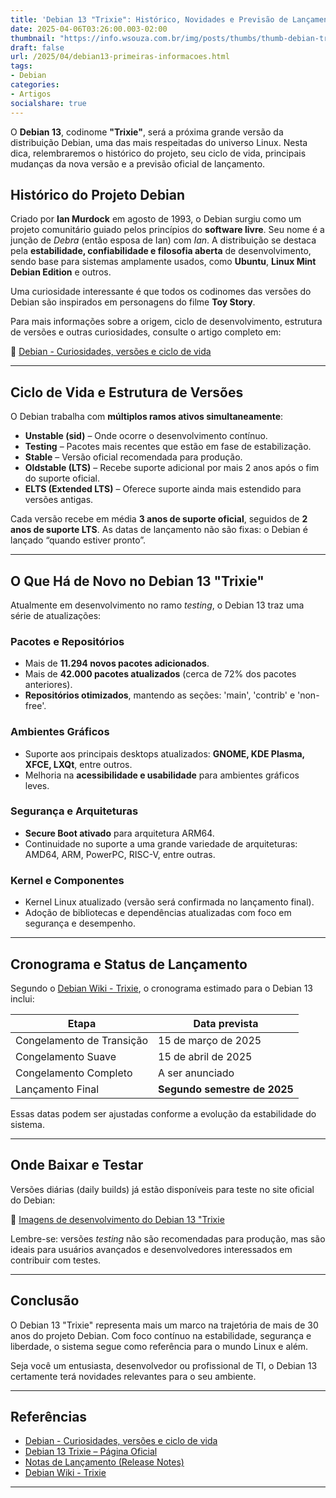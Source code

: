 ```yaml
---
title: 'Debian 13 "Trixie": Histórico, Novidades e Previsão de Lançamento'
date: 2025-04-06T03:26:00.003-02:00
thumbnail: "https://info.wsouza.com.br/img/posts/thumbs/thumb-debian-trixie.png"
draft: false
url: /2025/04/debian13-primeiras-informacoes.html
tags: 
- Debian
categories:
- Artigos
socialshare: true
---
```


O **Debian 13**, codinome **"Trixie"**, será a próxima grande versão da distribuição Debian, uma das mais respeitadas do universo Linux. Nesta dica, relembraremos o histórico do projeto, seu ciclo de vida, principais mudanças da nova versão e a previsão oficial de lançamento.

<!--more-->

## Histórico do Projeto Debian

Criado por **Ian Murdock** em agosto de 1993, o Debian surgiu como um projeto comunitário guiado pelos princípios do **software livre**. Seu nome é a junção de *Debra* (então esposa de Ian) com *Ian*. A distribuição se destaca pela **estabilidade, confiabilidade e filosofia aberta** de desenvolvimento, sendo base para sistemas amplamente usados, como **Ubuntu**, **Linux Mint Debian Edition** e outros.

Uma curiosidade interessante é que todos os codinomes das versões do Debian são inspirados em personagens do filme **Toy Story**.

Para mais informações sobre a origem, ciclo de desenvolvimento, estrutura de versões e outras curiosidades, consulte o artigo completo em:

🔗 <a href="https://info.wsouza.com.br/2019/07/debian-curiosidades-informacoes-suas-versoes-e-ciclo-de-vida.html" target="_blank">Debian - Curiosidades, versões e ciclo de vida</a>

---

## Ciclo de Vida e Estrutura de Versões

O Debian trabalha com **múltiplos ramos ativos simultaneamente**:

- **Unstable (sid)** – Onde ocorre o desenvolvimento contínuo.
- **Testing** – Pacotes mais recentes que estão em fase de estabilização.
- **Stable** – Versão oficial recomendada para produção.
- **Oldstable (LTS)** – Recebe suporte adicional por mais 2 anos após o fim do suporte oficial.
- **ELTS (Extended LTS)** – Oferece suporte ainda mais estendido para versões antigas.

Cada versão recebe em média **3 anos de suporte oficial**, seguidos de **2 anos de suporte LTS**. As datas de lançamento não são fixas: o Debian é lançado “quando estiver pronto”.

---

## O Que Há de Novo no Debian 13 "Trixie"

Atualmente em desenvolvimento no ramo *testing*, o Debian 13 traz uma série de atualizações:

### Pacotes e Repositórios
- Mais de **11.294 novos pacotes adicionados**.
- Mais de **42.000 pacotes atualizados** (cerca de 72% dos pacotes anteriores).
- **Repositórios otimizados**, mantendo as seções: 'main', 'contrib' e 'non-free'.

### Ambientes Gráficos
- Suporte aos principais desktops atualizados: **GNOME, KDE Plasma, XFCE, LXQt**, entre outros.
- Melhoria na **acessibilidade e usabilidade** para ambientes gráficos leves.

### Segurança e Arquiteturas
- **Secure Boot ativado** para arquitetura ARM64.
- Continuidade no suporte a uma grande variedade de arquiteturas: AMD64, ARM, PowerPC, RISC-V, entre outras.

### Kernel e Componentes
- Kernel Linux atualizado (versão será confirmada no lançamento final).
- Adoção de bibliotecas e dependências atualizadas com foco em segurança e desempenho.

---

## Cronograma e Status de Lançamento

Segundo o <a href="https://wiki.debian.org/DebianTrixie" target="_blank">Debian Wiki - Trixie</a>, o cronograma estimado para o Debian 13 inclui:

| Etapa                   | Data prevista          |
|------------------------|------------------------|
| Congelamento de Transição | 15 de março de 2025    |
| Congelamento Suave        | 15 de abril de 2025    |
| Congelamento Completo     | A ser anunciado        |
| Lançamento Final          | **Segundo semestre de 2025** |

Essas datas podem ser ajustadas conforme a evolução da estabilidade do sistema.

---

## Onde Baixar e Testar

Versões diárias (daily builds) já estão disponíveis para teste no site oficial do Debian:

🔗 <a href="https://www.debian.org/devel/debian-installer/" target="_blank">Imagens de desenvolvimento do Debian 13 "Trixie</a>

Lembre-se: versões *testing* não são recomendadas para produção, mas são ideais para usuários avançados e desenvolvedores interessados em contribuir com testes.

---

## Conclusão

O Debian 13 "Trixie" representa mais um marco na trajetória de mais de 30 anos do projeto Debian. Com foco contínuo na estabilidade, segurança e liberdade, o sistema segue como referência para o mundo Linux e além.

Seja você um entusiasta, desenvolvedor ou profissional de TI, o Debian 13 certamente terá novidades relevantes para o seu ambiente.

---

## Referências

- <a href="https://info.wsouza.com.br/2019/07/debian-curiosidades-informacoes-suas-versoes-e-ciclo-de-vida.html" target="_blank">Debian - Curiosidades, versões e ciclo de vida</a>
- <a href="https://www.debian.org/releases/trixie/" target="_blank">Debian 13 Trixie – Página Oficial</a>
- <a href="https://www.debian.org/releases/trixie/release-notes/" target="_blank">Notas de Lançamento (Release Notes)</a>
- <a href="https://wiki.debian.org/DebianTrixie" target="_blank">Debian Wiki - Trixie</a>

---


